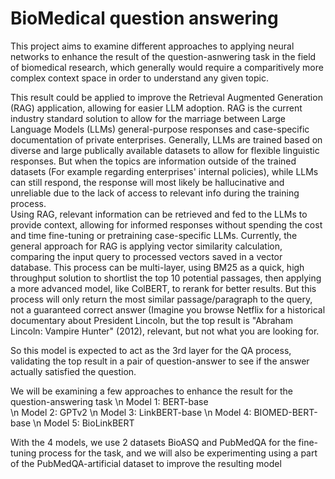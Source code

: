 # BioMedical question answering

This project aims to examine different approaches to applying neural networks to enhance the result of the question-asnwering task in the field of biomedical research, which generally would require a comparitively more complex context space in order to understand any given topic. 

This result could be applied to improve the Retrieval Augmented Generation (RAG) application, allowing for easier LLM adoption. RAG is the current industry standard solution to allow for the marriage between Large Language Models (LLMs) general-purpose responses and case-specific documentation of private enterprises. Generally, LLMs are trained based on diverse and large publically available datasets to allow for flexible linguistic responses. But when the topics are information outside of the trained datasets (For example regarding enterprises' internal policies), 
while LLMs can still respond, the response will most likely be hallucinative and unreliable due to the lack of access to relevant info during the training process.  
Using RAG, relevant information can be retrieved and fed to the LLMs to provide context, allowing for informed responses without spending the cost and time fine-tuning or pretraining case-specific LLMs.
Currently, the general approach for RAG is applying vector similarity calculation, comparing the input query to processed vectors saved in a vector database. This process can be multi-layer, using BM25 as a quick, high throughput solution to shortlist the top 10 potential passages, then applying a more advanced model, like ColBERT, to rerank for better results. But this process will only return the most similar passage/paragraph to the query, not a guaranteed correct answer (Imagine you browse Netflix for a historical documentary about President Lincoln, but the top result is "Abraham Lincoln: Vampire Hunter" (2012), relevant, but not what you are looking for. 

So this model is expected to act as the 3rd layer for the QA process, validating the top result in a pair of question-answer to see if the answer actually satisfied the question. 

We will be examining a few approaches to enhance the result for the question-answering task 
\n Model 1: BERT-base  
\n Model 2: GPTv2
\n Model 3: LinkBERT-base
\n Model 4: BIOMED-BERT-base
\n Model 5: BioLinkBERT

With the 4 models, we use 2 datasets BioASQ and PubMedQA for the fine-tuning process for the task, and we will also be experimenting using a part of the PubMedQA-artificial dataset to improve the resulting model
